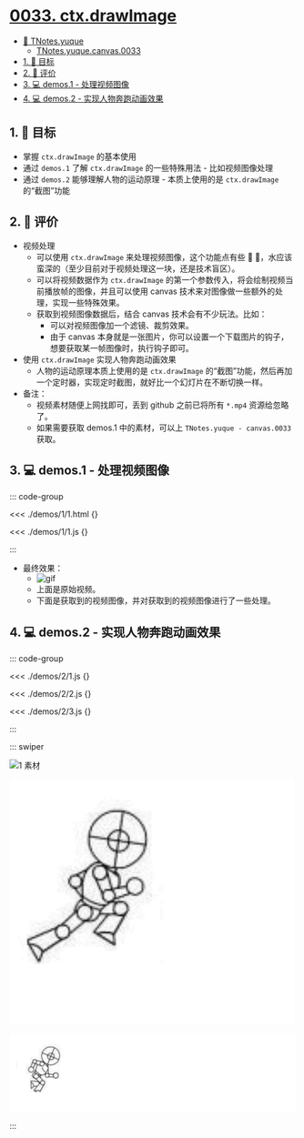 # [0033. ctx.drawImage](https://github.com/Tdahuyou/TNotes.canvas/tree/main/notes/0033.%20ctx.drawImage)

<!-- region:toc -->

- [📂 TNotes.yuque](https://www.yuque.com/tdahuyou/tnotes.yuque/)
  - [TNotes.yuque.canvas.0033](https://www.yuque.com/tdahuyou/tnotes.yuque/canvas.0033)
- [1. 🎯 目标](#1--目标)
- [2. 🫧 评价](#2--评价)
- [3. 💻 demos.1 - 处理视频图像](#3--demos1---处理视频图像)
- [4. 💻 demos.2 - 实现人物奔跑动画效果](#4--demos2---实现人物奔跑动画效果)

<!-- endregion:toc -->

## 1. 🎯 目标

- 掌握 `ctx.drawImage` 的基本使用
- 通过 `demos.1` 了解 `ctx.drawImage` 的一些特殊用法 - 比如视频图像处理
- 通过 `demos.2` 能够理解人物的运动原理 - 本质上使用的是 `ctx.drawImage` 的“截图”功能

## 2. 🫧 评价

- 视频处理
  - 可以使用 `ctx.drawImage` 来处理视频图像，这个功能点有些 🐂 🍺，水应该蛮深的（至少目前对于视频处理这一块，还是技术盲区）。
  - 可以将视频数据作为 `ctx.drawImage` 的第一个参数传入，将会绘制视频当前播放帧的图像，并且可以使用 canvas 技术来对图像做一些额外的处理，实现一些特殊效果。
  - 获取到视频图像数据后，结合 canvas 技术会有不少玩法。比如：
    - 可以对视频图像加一个滤镜、裁剪效果。
    - 由于 canvas 本身就是一张图片，你可以设置一个下载图片的钩子，想要获取某一帧图像时，执行钩子即可。
- 使用 `ctx.drawImage` 实现人物奔跑动画效果
  - 人物的运动原理本质上使用的是 `ctx.drawImage` 的“截图”功能，然后再加一个定时器，实现定时截图，就好比一个幻灯片在不断切换一样。
- 备注：
  - 视频素材随便上网找即可，丢到 github 之前已将所有 `*.mp4` 资源给忽略了。
  - 如果需要获取 demos.1 中的素材，可以上 `TNotes.yuque - canvas.0033` 获取。

## 3. 💻 demos.1 - 处理视频图像

::: code-group

<<< ./demos/1/1.html {}

<<< ./demos/1/1.js {}

:::

- 最终效果：
  - ![gif](./assets/1.gif)
  - 上面是原始视频。
  - 下面是获取到的视频图像，并对获取到的视频图像进行了一些处理。

## 4. 💻 demos.2 - 实现人物奔跑动画效果

::: code-group

<<< ./demos/2/1.js {}

<<< ./demos/2/2.js {}

<<< ./demos/2/3.js {}

:::

::: swiper

![1 素材](https://cdn.jsdelivr.net/gh/Tdahuyou/imgs@main/2024-10-04-11-40-47.png)

![2 原地跑](./assets/使用%20ctx.drawImage%20实现人物奔跑动画效果-原地跑.gif)

![3 向前跑](./assets/使用%20ctx.drawImage%20实现人物奔跑动画效果-向前跑.gif)

:::
